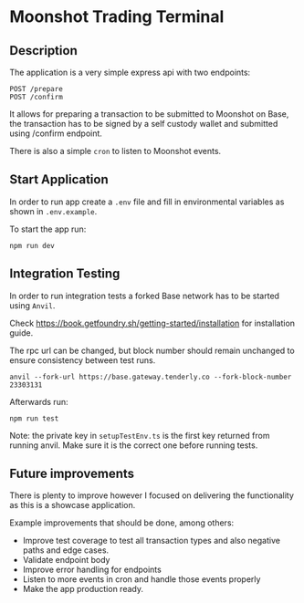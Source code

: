 # Moonshot Trading Terminal

## Description

The application is a very simple express api with two endpoints:
```
POST /prepare
POST /confirm
```

It allows for preparing a transaction to be submitted to Moonshot on Base, 
the transaction has to be signed by a self custody wallet and submitted using /confirm endpoint.

There is also a simple `cron` to listen to Moonshot events.

## Start Application

In order to run app create a `.env` file and fill in environmental variables as shown in `.env.example`.

To start the app run:
```
npm run dev
```

## Integration Testing

In order to run integration tests a forked Base network has to be started using `Anvil`. 

Check https://book.getfoundry.sh/getting-started/installation for installation guide.


The rpc url can be changed,
but block number should remain unchanged to ensure consistency between test runs.

```
anvil --fork-url https://base.gateway.tenderly.co --fork-block-number 23303131
```

Afterwards run:
```
npm run test
```

Note: the private key in `setupTestEnv.ts` is the first key returned from running anvil. 
Make sure it is the correct one before running tests.


## Future improvements

There is plenty to improve however I focused on delivering the functionality as this is a showcase application.

Example improvements that should be done, among others:
* Improve test coverage to test all transaction types and also negative paths and edge cases.
* Validate endpoint body
* Improve error handling for endpoints
* Listen to more events in cron and handle those events properly
* Make the app production ready.
